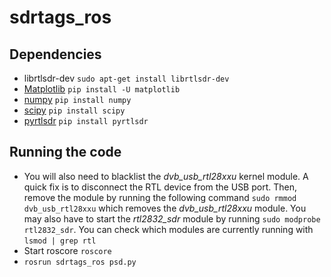 # sdrtags_ros

## Dependencies

* librtlsdr-dev ``sudo apt-get install librtlsdr-dev``
* [Matplotlib](https://matplotlib.org) ``pip install -U matplotlib``
* [numpy](https://www.scipy.org/) ``pip install numpy``
* [scipy](https://www.scipy.org/) ``pip install scipy``
* [pyrtlsdr](https://github.com/roger-/pyrtlsdr) ``pip install pyrtlsdr``


## Running the code
* You will also need to blacklist the *dvb_usb_rtl28xxu* kernel module. A quick fix is to disconnect the RTL device from the USB port. Then, remove the module by running the following command ``sudo rmmod dvb_usb_rtl28xxu`` which removes the *dvb_usb_rtl28xxu* module. You may also have to start the *rtl2832_sdr* module by running ``sudo modprobe rtl2832_sdr``. You can check which modules are currently running with ``lsmod | grep rtl``
* Start roscore ``roscore``
* ``rosrun sdrtags_ros psd.py``
